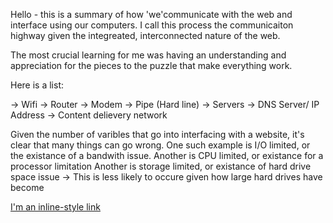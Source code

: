 Hello - this is a summary of how 'we'communicate with the web and interface using our computers. 
I call this process the communicaiton highway given the integreated, interconnected nature of the web.

The most crucial learning for me was having an understanding and appreciation for the pieces to the puzzle that make everything work. 

Here is a list:

-> Wifi
-> Router
-> Modem
-> Pipe (Hard line)
-> Servers
-> DNS Server/ IP Address
-> Content delievery network 

Given the number of varibles that go into interfacing with a website, it's clear that many things can go wrong.
One such example is I/O limited, or the existance of a bandwith issue.
Another is CPU limited, or existance for a processor limitation
Another is storage limited, or existance of hard drive space issue
-> This is less likely to occure given how large hard drives have become

[I'm an inline-style link](http://en.wikipedia.org/wiki/Hard_disk_drive)



